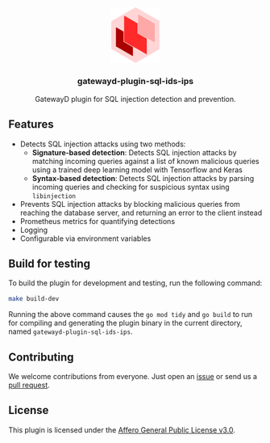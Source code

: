 <p align="center">
  <!-- <a href="https://gatewayd.io/docs/plugins/gatewayd-plugin-sql-ids-ips"> -->
    <picture>
      <img alt="gatewayd-plugin-sql-ids-ips-logo" src="https://github.com/gatewayd-io/gatewayd-plugin-sql-ids-ips/blob/main/assets/gatewayd-plugin-sql-ids-ips-logo.png" width="96" />
    </picture>
  <!-- </a> -->
  <h3 align="center">gatewayd-plugin-sql-ids-ips</h3>
  <p align="center">GatewayD plugin for SQL injection detection and prevention.</p>
</p>

## Features

- Detects SQL injection attacks using two methods:
  - **Signature-based detection**: Detects SQL injection attacks by matching incoming queries against a list of known malicious queries using a trained deep learning model with Tensorflow and Keras
  - **Syntax-based detection**: Detects SQL injection attacks by parsing incoming queries and checking for suspicious syntax using `libinjection`
- Prevents SQL injection attacks by blocking malicious queries from reaching the database server, and returning an error to the client instead
- Prometheus metrics for quantifying detections
- Logging
- Configurable via environment variables

## Build for testing

To build the plugin for development and testing, run the following command:

```bash
make build-dev
```

Running the above command causes the `go mod tidy` and `go build` to run for compiling and generating the plugin binary in the current directory, named `gatewayd-plugin-sql-ids-ips`.

<!--
## Sentry

This plugin uses [Sentry](https://sentry.io) for error tracking. Sentry can be configured using the `SENTRY_DSN` environment variable. If `SENTRY_DSN` is not set, Sentry will not be used. -->

## Contributing

We welcome contributions from everyone.<!-- Please read our [contributing guide](https://gatewayd-io.github.io/CONTIBUTING.md) for more details.--> Just open an [issue](https://github.com/gatewayd-io/gatewayd-plugin-sql-ids-ips/issues) or send us a [pull request](https://github.com/gatewayd-io/gatewayd-plugin-sql-ids-ips/pulls).

## License

This plugin is licensed under the [Affero General Public License v3.0](https://github.com/gatewayd-io/gatewayd-plugin-sql-ids-ips/blob/main/LICENSE).
